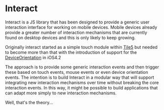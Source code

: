 # Interact

Interact is a JS library that has been designed to provide a generic user interaction interface for working on mobile devices.  Mobile devices already provide a greater number of interaction mechanisms that are currently found on desktop devices and this is only likely to keep growing.

Originally interact started as a simple touch module within [Tile5](http://tile5.org/) but needed to become more than that with the introduction of support for the [DeviceOrientation](http://dev.w3.org/geo/api/spec-source-orientation.html) in iOS4.2

The approach is to provide some generic interaction events and then trigger these based on touch events, mouse events or even device orientation events. The intention is to build Interact in a modular way that will support integrating new interaction mechanisms over time without breaking the core interaction events.  In this way, it might be possible to build applications that can adapt more simply to new interaction mechanisms.

Well, that's the theory...
